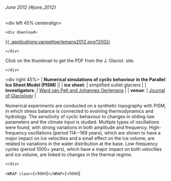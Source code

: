 ###### June 2012 {#june_2012}

\<div left 45% centeralign\>

```{=html}
<div download>
```
[{{
:applications:vanpeltoerlemans2012.png?200}}](http://www.igsoc.org/journal/58/208/t11J217.html)

```{=html}
</div>
```
Click on the thumbnail to get the PDF from the J. Glaciol. site.

```{=html}
</div>
```
\<div right 45%\> \| **Numerical simulations of cyclic behaviour in
the Parallel Ice Sheet Model (PISM)** \|\| \| **ice sheet**: \|
simplified outlet glaciers \| \| **investigators**: \| [Ward van
Pelt and Johannes
Oerlemans](http://www.projects.science.uu.nl/imau/people_researchers.html)
\| \| **venue**: \| [Journal of
Glaciology](http://www.igsoc.org/) \|

Numerical experiments are conducted on a synthetic topography with PISM,
in which stress balance is connected to evolving thermodynamics and
hydrology. The sensitivity of cyclic behaviour to changes in sliding-law
parameters and the climate input is studied. Multiple types of
oscillations were found, with strong variations in both amplitude and
frequency. High-frequency oscillations (period 114--169 years), which
are shown to have a major impact on ice velocities and a small effect on
the ice volume, are related to variations in the water distribution at
the base. Low-frequency cycles (period 1000+ years), which have a major
impact on both velocities and ice volume, are linked to changes in the
thermal regime.

```{=html}
</div>
```
`<WRAP clear>`{=html}`</WRAP>`{=html}
